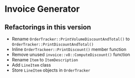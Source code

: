 # Invoice Generator

## Refactorings in this version

- Rename `OrderTracker::PrintVolumeDiscountAndTotal()` to
  `OrderTracker::PrintDiscountAndTotal()`
- Inline `OrderTrackeer::PrintDiscount()` member function
- Remove unused `invoice::v8::ComputeDiscount()` function
- Rename `Item` to `ItemDescription`
- Add `LineItem` class
- Store `LineItem` objects in `OrderTracker`
